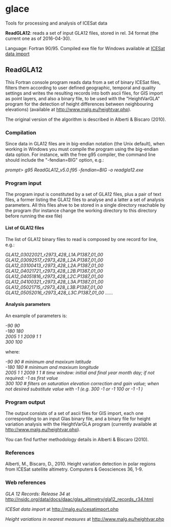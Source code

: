 <h1>glace</h1>

Tools for processing and analysis of ICESat data

<b>ReadGLA12</b>: reads a set of input GLA12 files, stored in rel. 34 format (the current one as of 2016-04-30).

Language: Fortran 90/95. Compiled exe file for Windows available at <a href="http://www.malg.eu/icesatimport.php">ICESat data import</a>


<h2>ReadGLA12</h2>

This Fortran console program reads data from a set of binary ICESat files, filters them according to user defined geographic, temporal and quality settings and writes the resulting records into both ascii files, for GIS import as point layers, and also a binary file, to be used with the "HeightVarGLA" program for the detection of height differences between neighbouring elevations) (available at <a href="http://www.malg.eu/heightvar.php">http://www.malg.eu/heightvar.php</a>).

The original version of the algorithm is described in Alberti & Biscaro (2010).


<h3>Compilation</h3>

Since data in GLA12 files are in big-endian notation (the Unix default), when working in Windows you must compile the program using the big-endian data option. 
For instance, with the free g95 compiler, the command line should include the "-fendian=BIG" option, e.g.: 

<i>prompt> g95 ReadGLA12_v5.0.f95 -fendian=BIG -o readgla12.exe</i>

<h3>Program input</h3>
The program input is constituted by a set of GLA12 files, plus a pair of text files, a former listing the GLA12 files to analyse and a latter a set of analysis parameters. All this files ahve to be stored in a single directory reachable by the program (for instance change the working directory to this directory before running the exe file)

<h4>List of GLA12 files</h4>

The list of GLA12 binary files to read is composed by one record for line, e.g.: 

<i>GLA12_03022021_r2973_428_L1A.P1387_01_00 
GLA12_03092517_r2973_428_L2A.P1387_01_00 
GLA12_03100413_r2973_428_L2A.P1387_01_00 
GLA12_04021721_r2973_428_L2B.P1387_01_00 
GLA12_04051816_r2973_428_L2C.P1387_01_00 
GLA12_04100321_r2973_428_L3A.P1387_01_00 
GLA12_05021715_r2973_428_L3B.P1387_01_00 
GLA12_05052016_r2973_428_L3C.P1387_01_00 
...... </i>


<h4>Analysis parameters</h4>

An example of parameters is:

<i>-90 90<br /> 
-180 180<br /> 
2005 1 1 2009 1 1<br /> 
300 100</i>

where: 

<i>-90 90 # minimum and maxixum latitude<br /> 
-180 180 # minimum and maxixum longitude <br /> 
2005 1 1 2009 1 1 # time window: initial and final year month day; if not required: -1 as first value <br /> 
300 100 # filters on saturation elevation correction and gain value; when not desired substitute value with -1 (e.g. 300 -1 or -1 100 or -1 -1 ) 
</i>


<h3>Program output</h3>

The output consists of a set of ascii files for GIS import, each one corresponding to an input Glas binary file, and a binary file for height variation analysis with the HeightVarGLA program (currently available at <a href="http://www.malg.eu/heightvar.php">http://www.malg.eu/heightvar.php</a>). 

You can find further methodology details in Alberti & Biscaro (2010).


<h3>References</h3>

Alberti, M., Biscaro, D., 2010. Height variation detection in polar regions from ICESat satellite altimetry. Computers & Geosciences 36, 1-9.



<h3>Web references</h3>

<i>GLA 12 Records: Release 34</i> at <a href="http://nsidc.org/data/docs/daac/glas_altimetry/gla12_records_r34.html">http://nsidc.org/data/docs/daac/glas_altimetry/gla12_records_r34.html</a>

<i>ICESat data import</i> at <a href="http://malg.eu/icesatimport.php">http://malg.eu/icesatimport.php</a>

<i>Height variations in nearest measures</i> at <a href="http://www.malg.eu/heightvar.php">http://www.malg.eu/heightvar.php</a>

